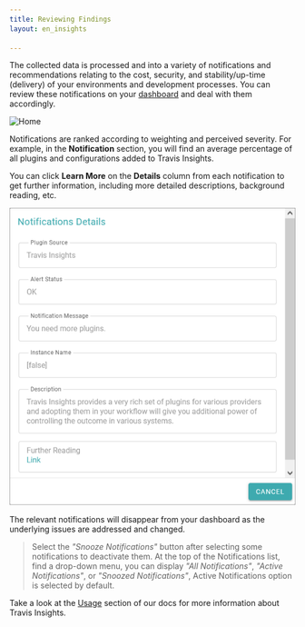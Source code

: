 ```yaml
---
title: Reviewing Findings
layout: en_insights

---
```


The collected data is processed and into a variety of notifications and recommendations relating to the cost, security, and stability/up-time (delivery) of your environments and development processes. You can review these notifications on your [dashboard](https://srenitydashboard.io/dashboard/index) and deal with them accordingly.

![Home](/user/images-insights/Home_View.png) 


Notifications are ranked according to weighting and perceived severity. For example, in the **Notification** section, you will find an average percentage of all plugins and configurations added to Travis Insights.

You can click **Learn More** on the **Details** column from each notification to get further information, including more detailed descriptions,  background reading, etc.

![notifDetails](/user/images-insights/notifDetails.png)

The relevant notifications will disappear from your dashboard as the underlying issues are addressed and changed.

> Select the *"Snooze Notifications"* button after selecting some notifications to deactivate them. At the top of the Notifications list, find a drop-down menu, you can display *"All Notifications"*, *"Active Notifications"*, or *"Snoozed Notifications"*, Active Notifications option is selected by default.

Take a look at the [Usage](../usage) section of our docs for more information about Travis Insights.
